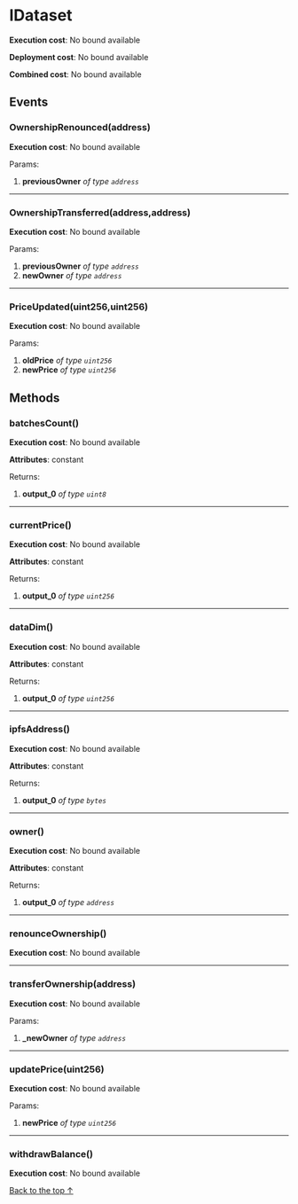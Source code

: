 # IDataset


**Execution cost**: No bound available

**Deployment cost**: No bound available

**Combined cost**: No bound available


## Events
### OwnershipRenounced(address)


**Execution cost**: No bound available


Params:

1. **previousOwner** *of type `address`*

--- 
### OwnershipTransferred(address,address)


**Execution cost**: No bound available


Params:

1. **previousOwner** *of type `address`*
2. **newOwner** *of type `address`*

--- 
### PriceUpdated(uint256,uint256)


**Execution cost**: No bound available


Params:

1. **oldPrice** *of type `uint256`*
2. **newPrice** *of type `uint256`*


## Methods
### batchesCount()


**Execution cost**: No bound available

**Attributes**: constant



Returns:


1. **output_0** *of type `uint8`*

--- 
### currentPrice()


**Execution cost**: No bound available

**Attributes**: constant



Returns:


1. **output_0** *of type `uint256`*

--- 
### dataDim()


**Execution cost**: No bound available

**Attributes**: constant



Returns:


1. **output_0** *of type `uint256`*

--- 
### ipfsAddress()


**Execution cost**: No bound available

**Attributes**: constant



Returns:


1. **output_0** *of type `bytes`*

--- 
### owner()


**Execution cost**: No bound available

**Attributes**: constant



Returns:


1. **output_0** *of type `address`*

--- 
### renounceOwnership()


**Execution cost**: No bound available




--- 
### transferOwnership(address)


**Execution cost**: No bound available


Params:

1. **_newOwner** *of type `address`*


--- 
### updatePrice(uint256)


**Execution cost**: No bound available


Params:

1. **newPrice** *of type `uint256`*


--- 
### withdrawBalance()


**Execution cost**: No bound available




[Back to the top ↑](#idataset)
